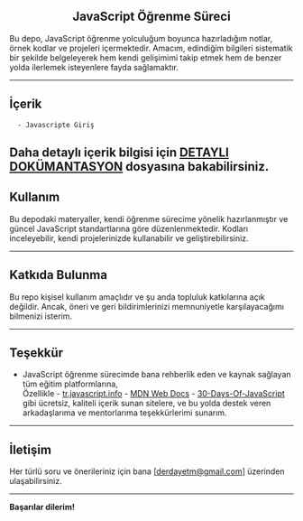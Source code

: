 <h2 align="center">JavaScript Öğrenme Süreci</h2>

Bu depo, JavaScript öğrenme yolculuğum boyunca hazırladığım notlar, örnek kodlar ve projeleri içermektedir. Amacım, edindiğim bilgileri sistematik bir şekilde belgeleyerek hem kendi gelişimimi takip etmek hem de benzer yolda ilerlemek isteyenlere fayda sağlamaktır.

---

## İçerik
      - Javascripte Giriş

Daha detaylı içerik bilgisi için [DETAYLI DOKÜMANTASYON]() dosyasına bakabilirsiniz.
---

## Kullanım

Bu depodaki materyaller, kendi öğrenme sürecime yönelik hazırlanmıştır ve güncel JavaScript standartlarına göre düzenlenmektedir. Kodları inceleyebilir, kendi projelerinizde kullanabilir ve geliştirebilirsiniz.

---

## Katkıda Bulunma

Bu repo kişisel kullanım amaçlıdır ve şu anda topluluk katkılarına açık değildir. Ancak, öneri ve geri bildirimlerinizi memnuniyetle karşılayacağımı bilmenizi isterim.

---

## Teşekkür

- JavaScript öğrenme sürecimde bana rehberlik eden ve kaynak sağlayan tüm eğitim platformlarına,  
      Özellikle
                 - [tr.javascript.info](https://tr.javascript.info)
                 - [MDN Web Docs](https://developer.mozilla.org)
                 - [30-Days-Of-JavaScript](https://github.com/Asabeneh/30-Days-Of-JavaScript)
      gibi ücretsiz, kaliteli içerik sunan sitelere, ve bu yolda destek veren arkadaşlarıma ve mentorlarıma teşekkürlerimi sunarım.

---

## İletişim

Her türlü soru ve önerileriniz için bana [derdayetm@gmail.com] üzerinden ulaşabilirsiniz.

---

**Başarılar dilerim!**
